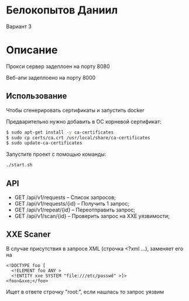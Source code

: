 # Белокопытов Даниил
Вариант 3
# Описание
Прокси сервер задеплоен на порту 8080

Веб-апи задеплоено на порту 8000
## Использование
Чтобы сгенерировать сертификаты и запустить docker

Предварительно нужно добавить в ОС корневой сертификат:
```sh
$ sudo apt-get install -y ca-certificates
$ sudo cp certs/ca.crt /usr/local/share/ca-certificates
$ sudo update-ca-certificates
```

Запустите проект с помощью команды:
```sh
./start.sh
```

## API
- GET /api/v1/requests – Список запросов;
- GET /api/v1/requests/{id} – Получить 1 запрос;
- GET /api/v1/repeat/{id} – Переотправить запрос;
- GET /api/v1/scan/{id} – Проверить запрос на XXE уязвимости;

## XXE Scaner
В случае присутствия в запросе XML (строчка <?xml ...), заменяет его на 
```
<!DOCTYPE foo [
  <!ELEMENT foo ANY >
  <!ENTITY xxe SYSTEM "file:///etc/passwd" >]>
<foo>&xxe;</foo>
```
Ищет в ответе строчку "root:", если нашлась то запрос уязвим